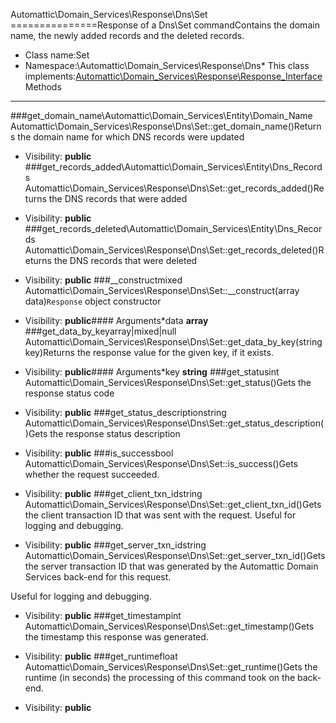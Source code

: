 Automattic\Domain_Services\Response\Dns\Set
===============Response of a Dns\Set commandContains the domain name, the newly added records and the deleted records.
* Class name:Set
* Namespace:\Automattic\Domain_Services\Response\Dns* This class implements:[Automattic\Domain_Services\Response\Response_Interface](Automattic-Domain_Services-Response-Response_Interface.md)Methods
-------
###get_domain_name\Automattic\Domain_Services\Entity\Domain_Name Automattic\Domain_Services\Response\Dns\Set::get_domain_name()Returns the domain name for which DNS records were updated



* Visibility: **public**
###get_records_added\Automattic\Domain_Services\Entity\Dns_Records Automattic\Domain_Services\Response\Dns\Set::get_records_added()Returns the DNS records that were added



* Visibility: **public**
###get_records_deleted\Automattic\Domain_Services\Entity\Dns_Records Automattic\Domain_Services\Response\Dns\Set::get_records_deleted()Returns the DNS records that were deleted



* Visibility: **public**
###__constructmixed Automattic\Domain_Services\Response\Dns\Set::__construct(array data)`Response` object constructor



* Visibility: **public**#### Arguments*data **array**
###get_data_by_keyarray|mixed|null Automattic\Domain_Services\Response\Dns\Set::get_data_by_key(string key)Returns the response value for the given key, if it exists.



* Visibility: **public**#### Arguments*key **string**
###get_statusint Automattic\Domain_Services\Response\Dns\Set::get_status()Gets the response status code



* Visibility: **public**
###get_status_descriptionstring Automattic\Domain_Services\Response\Dns\Set::get_status_description()Gets the response status description



* Visibility: **public**
###is_successbool Automattic\Domain_Services\Response\Dns\Set::is_success()Gets whether the request succeeded.



* Visibility: **public**
###get_client_txn_idstring Automattic\Domain_Services\Response\Dns\Set::get_client_txn_id()Gets the client transaction ID that was sent with the request. Useful for logging and debugging.



* Visibility: **public**
###get_server_txn_idstring Automattic\Domain_Services\Response\Dns\Set::get_server_txn_id()Gets the server transaction ID that was generated by the Automattic Domain Services back-end for this request.

Useful for logging and debugging.

* Visibility: **public**
###get_timestampint Automattic\Domain_Services\Response\Dns\Set::get_timestamp()Gets the timestamp this response was generated.



* Visibility: **public**
###get_runtimefloat Automattic\Domain_Services\Response\Dns\Set::get_runtime()Gets the runtime (in seconds) the processing of this command took on the back-end.



* Visibility: **public**